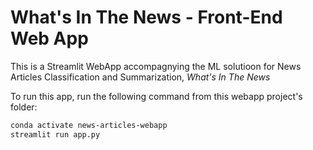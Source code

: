 # What's In The News - Front-End Web App

This is a Streamlit WebApp accompagnying the ML solutioon for News Articles Classification and Summarization, *What's In The News*

To run this app, run the following command from this webapp project's folder:

```bash
conda activate news-articles-webapp
streamlit run app.py
```
